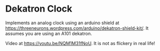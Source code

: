# Dekatron Clock
Implements an analog clock using an arduino shield at https://threeneurons.wordpress.com/arduino/dekatron-shield-kit/. It assumes you are using an A101 dekatron.

Video at https://youtu.be/NQM1M31fNoU. It is not as flickery in real life!

